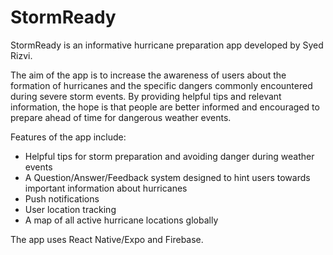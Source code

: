# StormReady

StormReady is an informative hurricane preparation app developed by Syed Rizvi.

The aim of the app is to increase the awareness of users about the formation of hurricanes and the specific 
dangers commonly encountered during severe storm events. By providing helpful tips and relevant information, 
the hope is that people are better informed and encouraged to prepare ahead of time for dangerous weather 
events.

Features of the app include:
- Helpful tips for storm preparation and avoiding danger during weather events
- A Question/Answer/Feedback system designed to hint users towards important information about hurricanes
- Push notifications
- User location tracking
- A map of all active hurricane locations globally


The app uses React Native/Expo and Firebase. 
